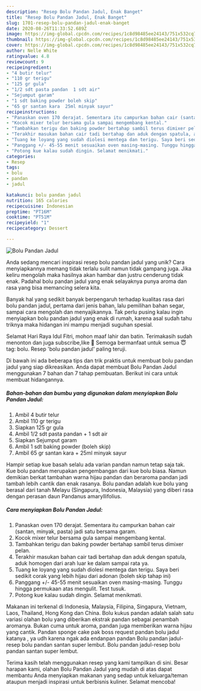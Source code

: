 ```yaml
---
description: "Resep Bolu Pandan Jadul, Enak Banget"
title: "Resep Bolu Pandan Jadul, Enak Banget"
slug: 1701-resep-bolu-pandan-jadul-enak-banget
date: 2020-08-26T11:33:52.689Z
image: https://img-global.cpcdn.com/recipes/1c8d98485ee24143/751x532cq70/bolu-pandan-jadul-foto-resep-utama.jpg
thumbnail: https://img-global.cpcdn.com/recipes/1c8d98485ee24143/751x532cq70/bolu-pandan-jadul-foto-resep-utama.jpg
cover: https://img-global.cpcdn.com/recipes/1c8d98485ee24143/751x532cq70/bolu-pandan-jadul-foto-resep-utama.jpg
author: Nelle White
ratingvalue: 4.8
reviewcount: 9
recipeingredient:
- "4 butir telur"
- "110 gr terigu"
- "125 gr gula"
- "1/2 sdt pasta pandan  1 sdt air"
- "Sejumput garam"
- "1 sdt baking powder boleh skip"
- "65 gr santan kara  25ml minyak sayur"
recipeinstructions:
- "Panaskan oven 170 derajat. Sementara itu campurkan bahan cair (santan, minyak, pasta) jadi satu bersama garam."
- "Kocok mixer telur bersama gula sampai mengembang kental."
- "Tambahkan terigu dan baking powder bertahap sambil terus dimixer pelan."
- "Terakhir masukan bahan cair tadi bertahap dan aduk dengan spatula, aduk homogen dari arah luar ke dalam sampai rata ya."
- "Tuang ke loyang yang sudah diolesi mentega dan terigu. Saya beri sedikit corak yang lebih hijau dari adonan (boleh skip tahap ini)"
- "Panggang +/- 45-55 menit sesuaikan oven masing-masing. Tunggu hingga permukaan atas mengulit. Test tusuk."
- "Potong kue kalau sudah dingin. Selamat menikmati."
categories:
- Resep
tags:
- bolu
- pandan
- jadul

katakunci: bolu pandan jadul 
nutrition: 165 calories
recipecuisine: Indonesian
preptime: "PT16M"
cooktime: "PT51M"
recipeyield: "1"
recipecategory: Dessert

---
```



![Bolu Pandan Jadul](https://img-global.cpcdn.com/recipes/1c8d98485ee24143/751x532cq70/bolu-pandan-jadul-foto-resep-utama.jpg)

Anda sedang mencari inspirasi resep bolu pandan jadul yang unik? Cara menyiapkannya memang tidak terlalu sulit namun tidak gampang juga. Jika keliru mengolah maka hasilnya akan hambar dan justru cenderung tidak enak. Padahal bolu pandan jadul yang enak selayaknya punya aroma dan rasa yang bisa memancing selera kita.

Banyak hal yang sedikit banyak berpengaruh terhadap kualitas rasa dari bolu pandan jadul, pertama dari jenis bahan, lalu pemilihan bahan segar, sampai cara mengolah dan menyajikannya. Tak perlu pusing kalau ingin menyiapkan bolu pandan jadul yang enak di rumah, karena asal sudah tahu triknya maka hidangan ini mampu menjadi suguhan spesial.

Selamat Hari Raya Idul Fitri, mohon maaf lahir dan batin. Terimakasih sudah menonton dan juga subscribe,like 🙏 Semoga bermanfaat untuk semua 😇 tag: bolu. Resep &#39;bolu pandan jadul&#39; paling teruji.


Di bawah ini ada beberapa tips dan trik praktis untuk membuat bolu pandan jadul yang siap dikreasikan. Anda dapat membuat Bolu Pandan Jadul menggunakan 7 bahan dan 7 tahap pembuatan. Berikut ini cara untuk membuat hidangannya.

<!--inarticleads1-->

##### Bahan-bahan dan bumbu yang digunakan dalam menyiapkan Bolu Pandan Jadul:

1. Ambil 4 butir telur
1. Ambil 110 gr terigu
1. Siapkan 125 gr gula
1. Ambil 1/2 sdt pasta pandan + 1 sdt air
1. Siapkan Sejumput garam
1. Ambil 1 sdt baking powder (boleh skip)
1. Ambil 65 gr santan kara + 25ml minyak sayur


Hampir setiap kue basah selalu ada varian pandan namun tetap saja tak. Kue bolu pandan merupakan pengembangan dari kue bolu biasa. Namun demikian berkat tambahan warna hijau pandan dan beraroma pandan jadi tambah lebih cantik dan enak rasanya. Bolu pandan adalah kue bolu yang berasal dari tanah Melayu (Singapura, Indonesia, Malaysia) yang diberi rasa dengan perasan daun Pandanus amaryllifolius. 

<!--inarticleads2-->

##### Cara menyiapkan Bolu Pandan Jadul:

1. Panaskan oven 170 derajat. Sementara itu campurkan bahan cair (santan, minyak, pasta) jadi satu bersama garam.
1. Kocok mixer telur bersama gula sampai mengembang kental.
1. Tambahkan terigu dan baking powder bertahap sambil terus dimixer pelan.
1. Terakhir masukan bahan cair tadi bertahap dan aduk dengan spatula, aduk homogen dari arah luar ke dalam sampai rata ya.
1. Tuang ke loyang yang sudah diolesi mentega dan terigu. Saya beri sedikit corak yang lebih hijau dari adonan (boleh skip tahap ini)
1. Panggang +/- 45-55 menit sesuaikan oven masing-masing. Tunggu hingga permukaan atas mengulit. Test tusuk.
1. Potong kue kalau sudah dingin. Selamat menikmati.


Makanan ini terkenal di Indonesia, Malaysia, Filipina, Singapura, Vietnam, Laos, Thailand, Hong Kong dan China. Bolu kukus pandan adalah salah satu variasi olahan bolu yang diberikan ekstrak pandan sebagai penambah aromanya. Bukan cuma untuk aroma, pandan juga memberikan warna hijau yang cantik. Pandan sponge cake pak boss request pandan bolu jadul katanya , ya udh karena ngak ada endanpan pandan Bolu pandan jadul-resep bolu pandan santan super lembut. Bolu pandan jadul-resep bolu pandan santan super lembut. 

Terima kasih telah menggunakan resep yang kami tampilkan di sini. Besar harapan kami, olahan Bolu Pandan Jadul yang mudah di atas dapat membantu Anda menyiapkan makanan yang sedap untuk keluarga/teman ataupun menjadi inspirasi untuk berbisnis kuliner. Selamat mencoba!
